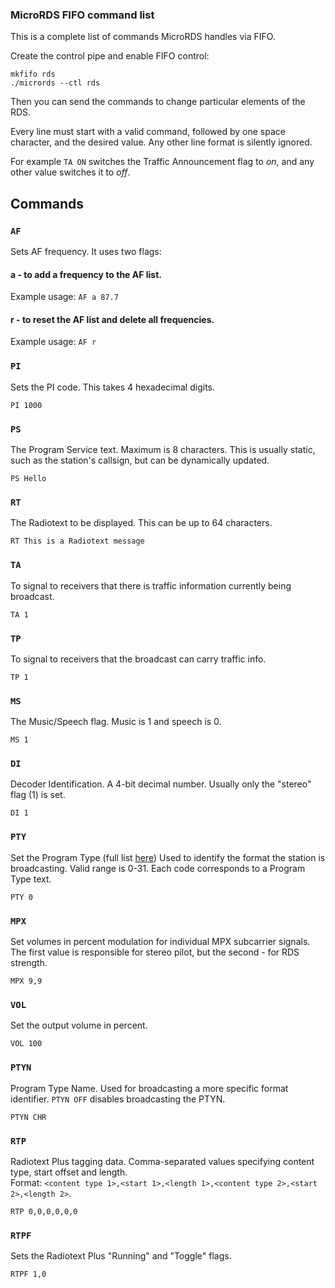 ### MicroRDS FIFO command list

This is a complete list of commands MicroRDS handles via FIFO.

Create the control pipe and enable FIFO control:
```
mkfifo rds
./micrords --ctl rds
```
Then you can send the commands to change particular elements of the RDS.

Every line must start with a valid command, followed by one space character, and the desired value. Any other line format is silently ignored. 

For example `TA ON` switches the Traffic Announcement flag to *on*, and any other value switches it to *off*.

## Commands

### `AF`
Sets AF frequency. It uses two flags:
#### a - to add a frequency to the AF list.

Example usage: `AF a 87.7`

#### r - to reset the AF list and delete all frequencies.

Example usage: `AF r`

### `PI`
Sets the PI code. This takes 4 hexadecimal digits.

`PI 1000`

### `PS`
The Program Service text. Maximum is 8 characters. This is usually static, such as the station's callsign, but can be dynamically updated.

`PS Hello`

### `RT`
The Radiotext to be displayed. This can be up to 64 characters.

`RT This is a Radiotext message`

### `TA`
To signal to receivers that there is traffic information currently being broadcast.

`TA 1`

### `TP`
To signal to receivers that the broadcast can carry traffic info.

`TP 1`

### `MS`
The Music/Speech flag. Music is 1 and speech is 0.

`MS 1`

### `DI`
Decoder Identification. A 4-bit decimal number. Usually only the "stereo" flag (1) is set.

`DI 1`

### `PTY`
Set the Program Type (full list [here](https://github.com/barteqcz/MicroRDS/blob/main/doc/pty.md)) Used to identify the format the station is broadcasting. Valid range is 0-31. Each code corresponds to a Program Type text.

`PTY 0`

### `MPX`
Set volumes in percent modulation for individual MPX subcarrier signals. The first value is responsible for stereo pilot, but the second - for RDS strength.

`MPX 9,9`

### `VOL`
Set the output volume in percent.

`VOL 100`

### `PTYN`
Program Type Name. Used for broadcasting a more specific format identifier. `PTYN OFF` disables broadcasting the PTYN.

`PTYN CHR`

### `RTP`
Radiotext Plus tagging data. Comma-separated values specifying content type, start offset and length. <br> Format: `<content type 1>,<start 1>,<length 1>,<content type 2>,<start 2>,<length 2>`.

`RTP 0,0,0,0,0,0`

### `RTPF`
Sets the Radiotext Plus "Running" and "Toggle" flags.

`RTPF 1,0`
